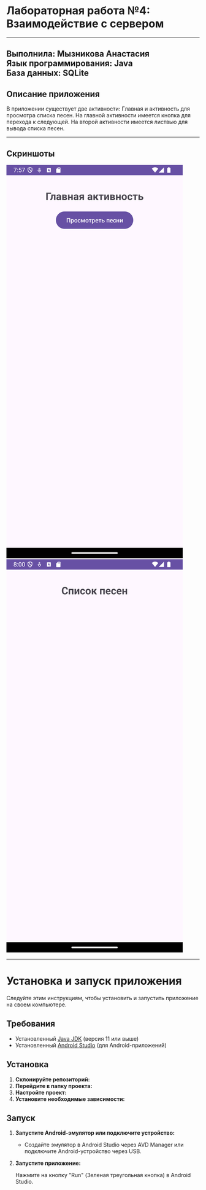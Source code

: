 # Лабораторная работа №4: Взаимодействие с сервером
---
Выполнила: **Мызникова Анастасия**  
Язык программирования: **Java**   
База данных: **SQLite**
---
## Описание приложения
В приложении существует две активности: Главная и активность для просмотра списка песен. 
На главной активности имеется кнопка для перехода к следующей. 
На второй активности имеется листвью для вывода списка песен.

---
## Скриншоты

![Скриншот страницы 1](screenshots/screen1.png)
![Скриншот страницы 2](screenshots/screen2.png)

---
# Установка и запуск приложения

Следуйте этим инструкциям, чтобы установить и запустить приложение на своем компьютере.

## Требования

- Установленный [Java JDK](https://www.oracle.com/java/technologies/javase-jdk11-downloads.html) (версия 11 или выше)
- Установленный [Android Studio](https://developer.android.com/studio) (для Android-приложений)

## Установка

1. **Склонируйте репозиторий:**
2. **Перейдите в папку проекта:**
3. **Настройте проект:**
4. **Установите необходимые зависимости:**

## Запуск

1. **Запустите Android-эмулятор или подключите устройство:**
    - Создайте эмулятор в Android Studio через AVD Manager или подключите Android-устройство через USB.

2. **Запустите приложение:**

   Нажмите на кнопку "Run" (Зеленая треугольная кнопка) в Android Studio.
